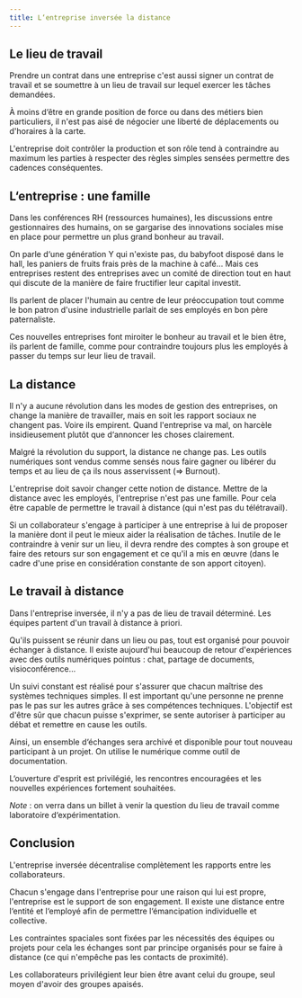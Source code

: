 ```yaml
---
title: L‘entreprise inversée la distance
---
```


## Le lieu de travail

Prendre un contrat dans une entreprise c'est aussi signer un contrat de travail et se soumettre à un lieu de travail sur lequel exercer les tâches demandées.

À moins d‘être en grande position de force ou dans des métiers bien particuliers, il n'est pas aisé de négocier une liberté de déplacements ou d'horaires à la carte.

L'entreprise doit contrôler la production et son rôle tend à contraindre au maximum les parties à respecter des règles simples sensées permettre des cadences conséquentes.

## L‘entreprise : une famille

Dans les conférences RH (ressources humaines), les discussions entre gestionnaires des humains, on se gargarise des innovations sociales mise en place pour permettre un plus grand bonheur au travail.

On parle d‘une génération Y qui n'existe pas, du babyfoot disposé dans le hall, les paniers de fruits frais près de la machine à café…
Mais ces entreprises restent des entreprises avec un comité de direction tout en haut qui discute de la manière de faire fructifier leur capital investit.

Ils parlent de placer l'humain au centre de leur préoccupation tout comme le bon patron d'usine industrielle parlait de ses employés en bon père paternaliste.

Ces nouvelles entreprises font miroiter le bonheur au travail et le bien être, ils parlent de famille, comme pour contraindre toujours plus les employés à passer du temps sur leur lieu de travail.

## La distance

Il n'y a aucune révolution dans les modes de gestion des entreprises, on change la manière de travailler, mais en soit les rapport sociaux ne changent pas. Voire ils empirent. Quand l'entreprise va mal, on harcèle insidieusement plutôt que d‘annoncer les choses clairement.

Malgré la révolution du support, la distance ne change pas. Les outils numériques sont vendus comme sensés nous faire gagner ou libérer du temps et au lieu de ça ils nous asservissent (=> Burnout).

L'entreprise doit savoir changer cette notion de distance. Mettre de la distance avec les employés, l'entreprise n'est pas une famille. Pour cela être capable de permettre le travail à distance (qui n'est pas du télétravail).

Si un collaborateur s'engage à participer à une entreprise à lui de proposer la manière dont il peut le mieux aider la réalisation de tâches. Inutile de le contraindre à venir sur un lieu, il devra rendre des comptes à son groupe et faire des retours sur son engagement et ce qu'il a mis en œuvre (dans le cadre d'une prise en considération constante de son apport citoyen).

## Le travail à distance

Dans l'entreprise inversée, il n'y a pas de lieu de travail déterminé. Les équipes partent d'un travail à distance à priori.

Qu'ils puissent se réunir dans un lieu ou pas, tout est organisé pour pouvoir échanger à distance. Il existe aujourd'hui beaucoup de retour d'expériences avec des outils numériques pointus : chat, partage de documents, visioconférence…

Un suivi constant est réalisé pour s'assurer que chacun maîtrise des systèmes techniques simples. Il est important qu'une personne ne prenne pas le pas sur les autres grâce à ses compétences techniques. L'objectif est d'être sûr que chacun puisse s'exprimer, se sente autoriser à participer au débat et remettre en cause les outils.

Ainsi, un ensemble d‘échanges sera archivé et disponible pour tout nouveau participant à un projet. On utilise le numérique comme outil de documentation.

L‘ouverture d'esprit est privilégié, les rencontres encouragées et les nouvelles expériences fortement souhaitées.

*Note* : on verra dans un billet à venir la question du lieu de travail comme laboratoire d‘expérimentation.

## Conclusion

L'entreprise inversée décentralise complètement les rapports entre les collaborateurs.

Chacun s'engage dans l'entreprise pour une raison qui lui est propre, l'entreprise est le support de son engagement. Il existe une distance entre l‘entité et l‘employé afin de permettre l‘émancipation individuelle et collective.

Les contraintes spaciales sont fixées par les nécessités des équipes ou projets pour cela les échanges sont par principe organisés pour se faire à distance (ce qui n'empêche pas les contacts de proximité).

Les collaborateurs privilégient leur bien être avant celui du groupe, seul moyen d'avoir des groupes apaisés.




